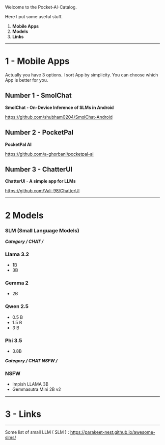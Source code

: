 Welcome to the Pocket-AI-Catalog.

Here I put some useful stuff.

1. **Mobile Apps**
2. **Models**
3. **Links**

--------------------

# 1 - Mobile Apps

Actually you have 3 options.
I sort App by simplicity.
You can choose which App is better for you.

## Number 1 - SmolChat

**SmolChat - On-Device Inference of SLMs in Android**

https://github.com/shubham0204/SmolChat-Android

## Number 2 - PocketPal

**PocketPal AI**

https://github.com/a-ghorbani/pocketpal-ai

## Number 3 - ChatterUI

**ChatterUI - A simple app for LLMs**

https://github.com/Vali-98/ChatterUI

--------------------

# 2 Models

### SLM (Small Language Models)

***Category / CHAT /***

### Llama 3.2
- 1B
- 3B

### Gemma 2
- 2B

### Qwen 2.5
- 0.5 B
- 1.5 B
- 3 B

### Phi 3.5
- 3.8B

***Category / CHAT NSFW /***

### NSFW

- Impish LLAMA 3B
- Gemmasutra Mini 2B v2

--------------------

# 3 - Links

--------------------

Some list of small LLM ( SLM ) :
https://parakeet-nest.github.io/awesome-slms/



